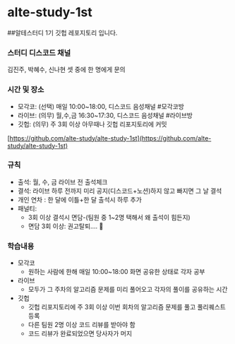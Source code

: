 # alte-study-1st
##알테스터디 1기 깃헙 레포지토리 입니다.

### 스터디 디스코드 채널

김진주, 박혜수, 신나현 셋 중에 한 명에게 문의

### 시간 및 장소

- 모각코: (선택) 매일 10:00~18:00, 디스코드 음성채널 #모각코방
- 라이브: (의무) 월,수,금 16:30~17:30, 디스코드 음성채널 #라이브방
- 깃헙: (의무) 주 3회 이상 아무때나 깃헙 리포지토리에 커밋

[https://github.com/alte-study/alte-study-1st](https://github.com/alte-study/alte-study-1st)

### 규칙

- 출석: 월, 수, 금 라이브 전 출석체크
- 결석: 라이브 하루 전까지 미리 공지(디스코드+노션)하지 않고 빠지면 그 날 결석
- 개인 연차 : 한 달에 이틀+한 달 출석시 하루 추가
- 패널티:
    - 3회 이상 결석시 면담-(팀원 중 1~2명 택해서 왜 출석이 힘든지)
    - 면담 3회 이상: 권고탈퇴…. 👋

### 학습내용

- 모각코
    - 원하는 사람에 한해 매일 10:00~18:00 화면 공유한 상태로 각자 공부
- 라이브
    - 모두가 그 주차의 알고리즘 문제를 미리 풀어오고 각자의 풀이를 공유하는 시간
- 깃헙
    - 깃헙 리포지토리에 주 3회 이상 이번 회차의 알고리즘 문제를 풀고 풀리퀘스트 등록
    - 다른 팀원 2명 이상 코드 리뷰를 받아야 함
    - 코드 리뷰가 완료되었으면 당사자가 머지
